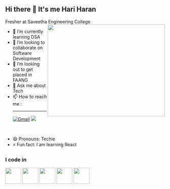 ## Hi there 👋 It's me Hari Haran

Fresher at Saveetha Engineering College
<img align="right" width="370" height="290" src="https://miro.medium.com/v2/resize:fit:1360/1*zVnWJtyGOX_kUIDm6ccCfQ.gif">
- 🌱 I’m currently learning DSA
- 👯 I’m looking to collaborate on Software Development
- 🤔 I’m looking out to get placed in FAANG
- 💬 Ask me about Tech
- 📫 How to reach me :
<br><hr>
[![Gmail](https://img.shields.io/badge/Gmail-D14836?style=for-the-badge&logo=gmail&logoColor=white)](mailto:lkhari773@gmail.com?subject=We%20at%20%3CCompany_Name%3E%20are%20Interested%20in%20Discussing%20a%20Potential%20Opportunity&body=Dear%20Hari%20Haran%2C%0A%0AWe%20at%20%3CCompany_Name%3E%20came%20across%20your%20profile%20on%20GitHub%20and%20are%20impressed%20by%20your%20work.%20We%20would%20like%20to%20discuss%20a%20potential%20opportunity%20to%20collaborate%20with%20you.%0A%0ABest%20regards%2C%0A%5BYour%20Name%5D%0A%5BYour%20Position%5D%0A%3CCompany_Name%3E) [<img src="https://img.shields.io/badge/LinkedIn-0077B5?style=for-the-badge&logo=linkedin&logoColor=white" />](https://www.linkedin.com/in/hariharan-lk/)

<br>

- 😄 Pronouns: Techie
- ⚡ Fun fact: I am learning React



### I code in
<img height="50" width="50" src="https://img.icons8.com/color/48/000000/python.png" /> <img height="50" width="50" src="https://img.icons8.com/color/48/000000/c-programming.png" /> <img height="50" width="50" src="https://img.icons8.com/color/48/000000/c-plus-plus-logo.png" /> <img height="50" width="50" src="https://img.icons8.com/color/48/000000/html-5.png" /> <img height="50" width="50" src="https://img.icons8.com/color/48/000000/css3.png" />
